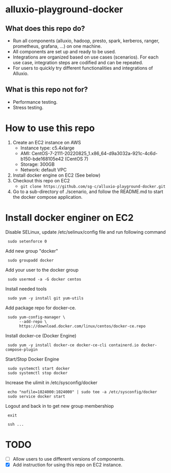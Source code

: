 # alluxio-playground-docker

## What does this repo do?
* Run all components (alluxio, hadoop, presto, spark, kerberos, ranger, prometheus, grafana, ...) on one machine.
* All components are set up and ready to be used.
* Integrations are organized based on use cases (scenarios). For each use case, integration steps are codified and can be repeated.
* For users to quickly try different functionalities and integrations of Alluxio.

## What is this repo not for?
* Performance testing.
* Stress testing.

# How to use this repo
1. Create an EC2 instance on AWS
    * Instance type: c5.4xlarge
    * AMI: CentOS-7-2111-20220825_1.x86_64-d9a3032a-921c-4c6d-b150-bde168105e42 (CentOS 7)
    * Storage: 300GB
    * Network: default VPC
2. Install docker engine on EC2 (See below)
3. Checkout this repo on EC2
    * `git clone https://github.com/sg-c/alluxio-playground-docker.git`
4. Go to a sub-directory of ./scenario, and follow the README.md to start the docker compose application.

# Install docker enginer on EC2

Disable SELinux, update /etc/selinux/config file and run following command

     sudo setenforce 0

Add new group "docker"

     sudo groupadd docker

Add your user to the docker group

     sudo usermod -a -G docker centos

Install needed tools

     sudo yum -y install git yum-utils

Add package repo for docker-ce.

     sudo yum-config-manager \
          --add-repo \
          https://download.docker.com/linux/centos/docker-ce.repo

Install docker-ce (Docker Engine)

     sudo yum -y install docker-ce docker-ce-cli containerd.io docker-compose-plugin

Start/Stop Docker Engine

     sudo systemctl start docker
     sudo systemctl stop docker

Increase the ulimit in /etc/sysconfig/docker

     echo "nofile=1024000:1024000" | sudo tee -a /etc/sysconfig/docker
     sudo service docker start

Logout and back in to get new group membershiop

     exit

     ssh ...

# TODO
- [ ] Allow users to use different versions of components.
- [X] Add instruction for using this repo on EC2 instance.
